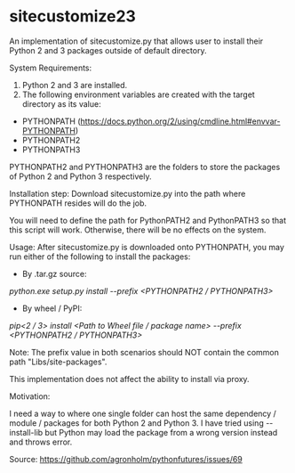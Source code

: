 # sitecustomize23
An implementation of sitecustomize.py that allows user to install their Python 2 and 3 packages outside of default directory.

System Requirements:

1) Python 2 and 3 are installed.
2) The following environment variables are created with the target directory as its value:

- PYTHONPATH (https://docs.python.org/2/using/cmdline.html#envvar-PYTHONPATH)
- PYTHONPATH2
- PYTHONPATH3

PYTHONPATH2 and PYTHONPATH3 are the folders to store the packages of Python 2 and Python 3 respectively.

Installation step:
Download sitecustomize.py into the path where PYTHONPATH resides will do the job.

You will need to define the path for PythonPATH2 and PythonPATH3 so that this script will work. Otherwise, there will be no effects on the system.

Usage:
After sitecustomize.py is downloaded onto PYTHONPATH, you may run either of the following to install the packages:

- By .tar.gz source:

_python.exe setup.py install --prefix <PYTHONPATH2 / PYTHONPATH3>_

- By wheel / PyPI:

_pip<2 / 3> install <Path to Wheel file / package name> --prefix <PYTHONPATH2 / PYTHONPATH3>_

Note: The prefix value in both scenarios should NOT contain the common path "Libs/site-packages".

This implementation does not affect the ability to install via proxy.

Motivation:

I need a way to where one single folder can host the same dependency / module / packages for both Python 2 and Python 3. I have tried using --install-lib but Python may load the package from a wrong version instead and throws error.

Source: https://github.com/agronholm/pythonfutures/issues/69

